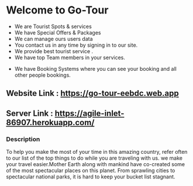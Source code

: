 # Welcome to Go-Tour

- We are Tourist Spots & services
- We have Special Offers & Packages
- We can manage ours users data
- You contact us in any time by signing in to our site.
- We provide best tourist service .
- We have top Team members in your services.

* We have Booking Systems where you can see your booking and all other people bookings.

## Website Link : https://go-tour-eebdc.web.app

## Server Link : https://agile-inlet-86907.herokuapp.com/

### Description

To help you make the most of your time in this amazing country, refer often to our list of the top things to do while you are traveling with us. we make your travel easier.Mother Earth along with mankind have co-created some of the most spectacular places on this planet. From sprawling cities to spectacular national parks, it is hard to keep your bucket list stagnant.
